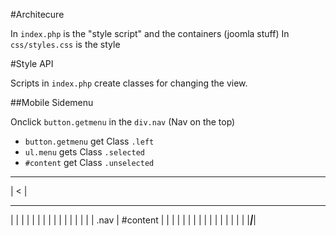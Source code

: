 #Architecure

In `index.php` is the "style script" and the containers (joomla stuff)
In `css/styles.css` is the style


#Style API

Scripts in `index.php` create classes for changing the view.

##Mobile Sidemenu

Onclick `button.getmenu` in the `div.nav` (Nav on the top) 
 * `button.getmenu` get Class `.left`
 * `ul.menu` gets Class `.selected`
 * `#content` get Class `.unselected`

_____________________________________
 | < |
_____________________________________
|                 |                 |
|                 |                 |
|                 |                 |
|                 |                 |
|                 |                 |
|      .nav       |    #content     |
|                 |                 |
|                 |                 |
|                 |                 |
|                 |                 |
|                 |                 |
|_________________|_________________|